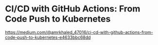 # CI/CD with GitHub Actions: From Code Push to Kubernetes
https://medium.com/@amrkhaled_47016/ci-cd-with-github-actions-from-code-push-to-kubernetes-e4633bbc68dd

